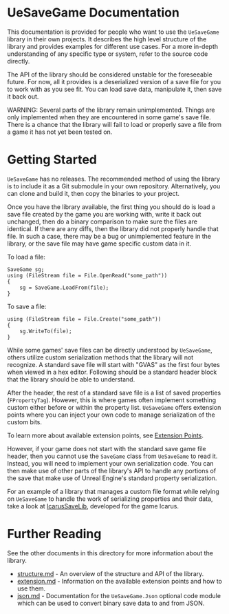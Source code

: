 # UeSaveGame Documentation

This documentation is provided for people who want to use the `UeSaveGame` library in their own projects. It describes the high level structure of the library and provides examples for different use cases. For a more in-depth understanding of any specific type or system, refer to the source code directly.

The API of the library should be considered unstable for the foreseeable future. For now, all it provides is a deserialized version of a save file for you to work with as you see fit. You can load save data, manipulate it, then save it back out.

WARNING: Several parts of the library remain unimplemented. Things are only implemented when they are encountered in some game's save file. There is a chance that the library will fail to load or properly save a file from a game it has not yet been tested on.

# Getting Started

`UeSaveGame` has no releases. The recommended method of using the library is to include it as a Git submodule in your own repository. Alternatively, you can clone and build it, then copy the binaries to your project.

Once you have the library available, the first thing you should do is load a save file created by the game you are working with, write it back out unchanged, then do a binary comparison to make sure the files are identical. If there are any diffs, then the library did not properly handle that file. In such a case, there may be a bug or unimplemented feature in the library, or the save file may have game specific custom data in it.

To load a file:

    SaveGame sg;
    using (FileStream file = File.OpenRead("some_path"))
    {
        sg = SaveGame.LoadFrom(file);
    }

To save a file:

    using (FileStream file = File.Create("some_path"))
    {
        sg.WriteTo(file);
    }

While some games' save files can be directly understood by `UeSaveGame`, others utilize custom serialization methods that the library will not recognize. A standard save file will start with "GVAS" as the first four bytes when viewed in a hex editor. Following should be a standard header block that the library should be able to understand.

After the header, the rest of a standard save file is a list of saved properties (`FPropertyTag`). However, this is where games often implement something custom either before or within the property list. `UeSaveGame` offers extension points where you can inject your own code to manage serialization of the custom bits.

To learn more about available extension points, see [Extension Points](extension.md).

However, if your game does not start with the standard save game file header, then you cannot use the `SaveGame` class from `UeSaveGame` to read it. Instead, you will need to implement your own serialization code. You can then make use of other parts of the library's API to handle any portions of the save that make use of Unreal Engine's standard property serialization.

For an example of a library that manages a custom file format while relying on `UeSaveGame` to handle the work of serializing properties and their data, take a look at [IcarusSaveLib](https://github.com/CrystalFerrai/IcarusSaveLib), developed for the game Icarus.

# Further Reading

See the other documents in this directory for more information about the library.

* [structure.md](structure.md) - An overview of the structure and API of the library.
* [extension.md](extension.md) - Information on the available extension points and how to use them.
* [json.md](json.md) - Documentation for the `UeSaveGame.Json` optional code module which can be used to convert binary save data to and from JSON.
